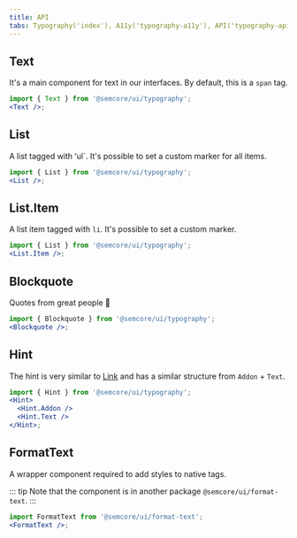```yaml
---
title: API
tabs: Typography('index'), A11y('typography-a11y'), API('typography-api'), Example('typography-code'), Changelog('typography-changelog')
---
```


## Text

It's a main component for text in our interfaces. By default, this is a `span` tag.

```jsx
import { Text } from '@semcore/ui/typography';
<Text />;
```

<TypesView type="TextProps" :types={...types} />

## List

A list tagged with ʻul`. It's possible to set a custom marker for all items.

```jsx
import { List } from '@semcore/ui/typography';
<List />;
```

<TypesView type="ListProps" :types={...types} />

## List.Item

A list item tagged with `li`. It's possible to set a custom marker.

```jsx
import { List } from '@semcore/ui/typography';
<List.Item />;
```

<TypesView type="ListItemProps" :types={...types} />

## Blockquote

Quotes from great people 🙊

```jsx
import { Blockquote } from '@semcore/ui/typography';
<Blockquote />;
```

<TypesView type="BlockquoteProps" :types={...types} />

## Hint

The hint is very similar to [Link](/components/link/) and has a similar structure from `Addon` + `Text`.

```jsx
import { Hint } from '@semcore/ui/typography';
<Hint>
  <Hint.Addon />
  <Hint.Text />
</Hint>;
```

<TypesView type="HintProps" :types={...types} />

## FormatText

A wrapper component required to add styles to native tags.

::: tip
Note that the component is in another package `@semcore/ui/format-text`.
:::

```jsx
import FormatText from '@semcore/ui/format-text';
<FormatText />;
```

<TypesView type="FormatTextProps" :types={...types} />

<script setup>import { data as types } from '@types.data.ts';</script>